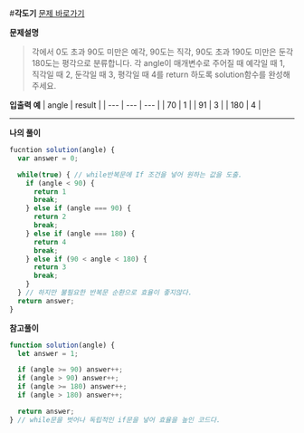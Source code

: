 #**각도기**
[문제 바로가기](https://school.programmers.co.kr/learn/courses/30/lessons/120829)

**문제설명**

> 각에서 0도 초과 90도 미만은 예각, 90도는 직각, 90도 초과 190도 미만은 둔각 180도는 평각으로 분류합니다.
> 각 angle이 매개변수로 주어질 때 예각일 때 1, 직각일 때 2, 둔각일 때 3, 평각일 때 4를 return 하도록 solution함수를 완성해주세요.

**입출력 예**
| angle | result |
| --- | --- | --- |
| 70 | 1 |
| 91 | 3 |
| 180 | 4 |

---

**나의 풀이**

```javascript
fucntion solution(angle) {
  var answer = 0;

  while(true) { // while반복문에 If 조건을 넣어 원하는 값을 도출.
    if (angle < 90) {
      return 1
      break;
    } else if (angle === 90) {
      return 2
      break;
    } else if (angle === 180) {
      return 4
      break;
    } else if (90 < angle < 180) {
      return 3
      break;
    }
  } // 하지만 불필요한 반복문 순환으로 효율이 좋지않다.
  return answer;
}
```

**참고풀이**

```javascript
function solution(angle) {
  let answer = 1;

  if (angle >= 90) answer++;
  if (angle > 90) answer++;
  if (angle >= 180) answer++;
  if (angle > 180) answer++;

  return answer;
} // while문을 벗어나 독립적인 if문을 넣어 효율을 높인 코드다.
```
